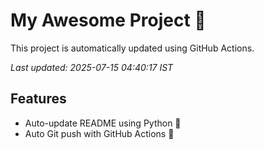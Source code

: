 # My Awesome Project 🚀

This project is automatically updated using GitHub Actions.

_Last updated: 2025-07-15 04:40:17 IST_

## Features
- Auto-update README using Python 🐍
- Auto Git push with GitHub Actions 🤖
